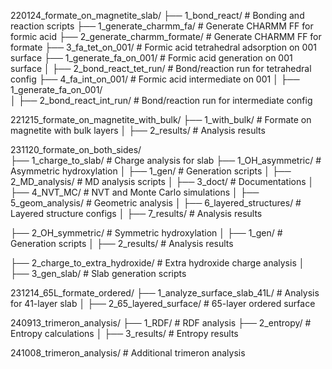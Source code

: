 220124_formate_on_magnetite_slab/
├── 1_bond_react/                      # Bonding and reaction scripts
├── 1_generate_charmm_fa/               # Generate CHARMM FF for formic acid
├── 2_generate_charmm_formate/          # Generate CHARMM FF for formate
├── 3_fa_tet_on_001/                    # Formic acid tetrahedral adsorption on 001 surface
├── 1_generate_fa_on_001/               # Formic acid generation on 001 surface
│   ├── 2_bond_react_tet_run/           # Bond/reaction run for tetrahedral config
├── 4_fa_int_on_001/                    # Formic acid intermediate on 001
│   ├── 1_generate_fa_on_001/           
│   ├── 2_bond_react_int_run/           # Bond/reaction run for intermediate config

221215_formate_on_magnetite_with_bulk/
├── 1_with_bulk/                        # Formate on magnetite with bulk layers
│   ├── 2_results/                      # Analysis results

231120_formate_on_both_sides/           
├── 1_charge_to_slab/                    # Charge analysis for slab
├── 1_OH_asymmetric/                     # Asymmetric hydroxylation
│   ├── 1_gen/                           # Generation scripts
│   ├── 2_MD_analysis/                   # MD analysis scripts
│   ├── 3_doct/                          # Documentations
│   ├── 4_NVT_MC/                        # NVT and Monte Carlo simulations
│   ├── 5_geom_analysis/                 # Geometric analysis
│   ├── 6_layered_structures/            # Layered structure configs
│   ├── 7_results/                       # Analysis results

├── 2_OH_symmetric/                      # Symmetric hydroxylation
│   ├── 1_gen/                           # Generation scripts
│   ├── 2_results/                       # Analysis results

├── 2_charge_to_extra_hydroxide/         # Extra hydroxide charge analysis
│   ├── 3_gen_slab/                      # Slab generation scripts

231214_65L_formate_ordered/
├── 1_analyze_surface_slab_41L/          # Analysis for 41-layer slab
│   ├── 2_65_layered_surface/            # 65-layer ordered surface

240913_trimeron_analysis/
├── 1_RDF/                               # RDF analysis
├── 2_entropy/                           # Entropy calculations
│   ├── 3_results/                       # Entropy results

241008_trimeron_analysis/                # Additional trimeron analysis
